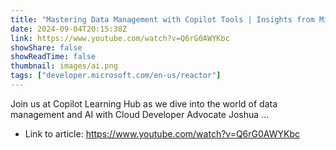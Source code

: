 ```yaml
---
title: "Mastering Data Management with Copilot Tools | Insights from Microsoft Fabric Expert Part 1"
date: 2024-09-04T20:15:38Z
link: https://www.youtube.com/watch?v=Q6rG0AWYKbc
showShare: false
showReadTime: false
thumbnail: images/ai.png
tags: ["developer.microsoft.com/en-us/reactor"]
---
```

Join us at Copilot Learning Hub as we dive into the world of data management and AI with Cloud Developer Advocate Joshua ...

- Link to article: https://www.youtube.com/watch?v=Q6rG0AWYKbc